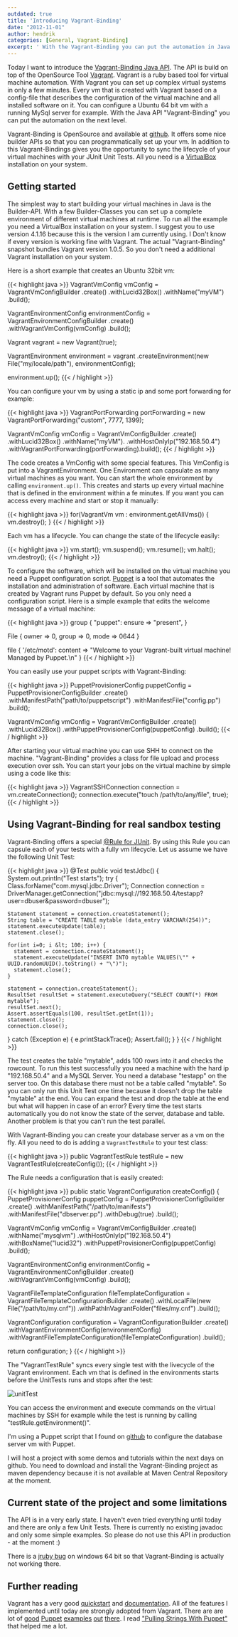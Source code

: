 ```yaml
---
outdated: true
title: 'Introducing Vagrant-Binding'
date: "2012-11-01"
author: hendrik
categories: [General, Vagrant-Binding]
excerpt: ' With the Vagrant-Binding you can put the automation in Java on the next level. The library is a wrapper around Vagrant that let you easily manage virtual machines from Java code at runtime.'
---
```

Today I want to introduce the [Vagrant-Binding Java API](https://github.com/guigarage/vagrant-binding). The API is build on top of the OpenSource Tool [Vagrant](http://vagrantup.com). Vagrant is a ruby based tool for virtual machine automation. With Vagrant you can set up complex virtual systems in only a few minutes. Every vm that is created with Vagrant based on a config-file that describes the configuration of the virtual machine and all installed software on it. You can configure a Ubuntu 64 bit vm with a running MySql server for example. With the Java API "Vagrant-Binding" you can put the automation on the next level.

Vagrant-Binding is OpenSource and available at [github](https://github.com/guigarage/vagrant-binding). It offers some nice builder APIs so that you can programmatically set up your vm. In addition to this Vagrant-Bindings gives you the opportunity to sync the lifecycle of your virtual machines with your JUnit Unit Tests. All you need is a [VirtualBox](https://www.virtualbox.org) installation on your system.

## Getting started

The simplest way to start building your virtual machines in Java is the Builder-API. With a few Builder-Classes you can set up a complete environment of different virtual machines at runtime. To run all the example you need a VirtualBox installation on your system. I suggest you to use version 4.1.16 because this is the version I am currently using. I Don't know if every version is working fine with Vagrant. The actual "Vagrant-Binding" snapshot bundles Vagrant version 1.0.5. So you don't need a additional Vagrant installation on your system.

Here is a short example that creates an Ubuntu 32bit vm:

{{< highlight java >}}
VagrantVmConfig vmConfig = VagrantVmConfigBuilder
.create()
.withLucid32Box()
.withName("myVM")
.build();

VagrantEnvironmentConfig environmentConfig = VagrantEnvironmentConfigBuilder
.create()
.withVagrantVmConfig(vmConfig)
.build();

Vagrant vagrant = new Vagrant(true);

VagrantEnvironment environment = vagrant
.createEnvironment(new File("my/locale/path"), environmentConfig);

environment.up();
{{< / highlight >}}

You can configure your vm by using a static ip and some port forwarding for example:

{{< highlight java >}}
VagrantPortForwarding portForwarding = new VagrantPortForwarding("custom", 7777, 1399);

VagrantVmConfig vmConfig = VagrantVmConfigBuilder
.create()
.withLucid32Box()
.withName("myVM").
.withHostOnlyIp("192.168.50.4")
.withVagrantPortForwarding(portForwarding).build();
{{< / highlight >}}

The code creates a VmConfig with some special features. This VmConfig is put into a VagrantEnvironment. One Environment can capsulate as many virtual machines as you want. You can start the whole environment by calling `environment.up()`. This creates and starts up every virtual machine that is defined in the environment within a fe minutes. If you want you can access every machine and start or stop it manually:

{{< highlight java >}}
for(VagrantVm vm : environment.getAllVms()) {
  vm.destroy();
}
{{< / highlight >}}

Each vm has a lifecycle. You can change the state of the lifecycle easily:

{{< highlight java >}}
vm.start();
vm.suspend();
vm.resume();
vm.halt();
vm.destroy();
{{< / highlight >}}

To configure the software, which will be installed on the virtual machine you need a Puppet configuration script. [Puppet](http://puppetlabs.com) is a tool that automates the installation and administration of software. Each virtual machine that is created by Vagrant runs Puppet by default. So you only need a configuration script. Here is a simple example that edits the welcome message of a virtual machine:

{{< highlight java >}}
group { "puppet":
ensure => "present",
}

File { owner => 0, group => 0, mode => 0644 }

file { '/etc/motd':
content => "Welcome to your Vagrant-built virtual machine!
Managed by Puppet.\n"
}
{{< / highlight >}}

You can easily use your puppet scripts with Vagrant-Binding:

{{< highlight java >}}
PuppetProvisionerConfig puppetConfig = PuppetProvisionerConfigBuilder
.create()
.withManifestPath("path/to/puppetscript")
.withManifestFile("config.pp")
.build();

VagrantVmConfig vmConfig = VagrantVmConfigBuilder
.create()
.withLucid32Box()
.withPuppetProvisionerConfig(puppetConfig)
.build();
{{< / highlight >}}

After starting your virtual machine you can use SHH to connect on the machine. "Vagrant-Binding" provides a class for file upload and process execution over ssh. You can start your jobs on the virtual machine by simple using a code like this:

{{< highlight java >}}
VagrantSSHConnection connection = vm.createConnection();
connection.execute("touch /path/to/any/file", true);
{{< / highlight >}}

## Using Vagrant-Binding for real sandbox testing

Vagrant-Binding offers a special [@Rule for JUnit](http://www.junit.org/node/580). By using this Rule you can capsule each of your tests with a fully vm lifecycle. Let us assume we have the following Unit Test:

{{< highlight java >}}
@Test
public void testJdbc() {
  System.out.println("Test starts");
  try {
    Class.forName("com.mysql.jdbc.Driver");
    Connection connection = DriverManager.getConnection("jdbc:mysql://192.168.50.4/testapp?user=dbuser&password=dbuser");

    Statement statement = connection.createStatement();
    String table = "CREATE TABLE mytable (data_entry VARCHAR(254))";
    statement.executeUpdate(table);
    statement.close();
    
    for(int i=0; i &lt; 100; i++) {
      statement = connection.createStatement();
      statement.executeUpdate("INSERT INTO mytable VALUES(\"" + UUID.randomUUID().toString() + "\")");
      statement.close();
    }
    
    statement = connection.createStatement();
    ResultSet resultSet = statement.executeQuery("SELECT COUNT(*) FROM mytable");
    resultSet.next();
    Assert.assertEquals(100, resultSet.getInt(1));
    statement.close();
    connection.close();
  } catch (Exception e) {
    e.printStackTrace();
    Assert.fail();
  }
}
{{< / highlight >}}

The test creates the table "mytable", adds 100 rows into it and checks the rowcount. To run this test successfully you need a machine with the hard ip "192.168.50.4" and a MySQL Server. You need a database "testapp" on the server too. On this database there must not be a table called "mytable". So you can only run this Unit Test one time because it doesn't drop the table "mytable" at the end. You can expand the test and drop the table at the end but what will happen in case of an error? Every time the test starts automatically you do not know the state of the server, database and table. Another problem is that you can't run the test parallel.

With Vagrant-Binding you can create your database server as a vm on the fly. All you need to do is adding a `VagrantTestRule` to your test class:

{{< highlight java >}}
public VagrantTestRule testRule = new VagrantTestRule(createConfig());
{{< / highlight >}}

The Rule needs a configuration that is easily created:

{{< highlight java >}}
public static VagrantConfiguration createConfig() {
  PuppetProvisionerConfig puppetConfig = PuppetProvisionerConfigBuilder
  .create()
  .withManifestPath("/path/to/manifests")
  .withManifestFile("dbserver.pp")
  .withDebug(true)
  .build();
  
  VagrantVmConfig vmConfig = VagrantVmConfigBuilder
  .create()
  .withName("mysqlvm")
  .withHostOnlyIp("192.168.50.4")
  .withBoxName("lucid32")
  .withPuppetProvisionerConfig(puppetConfig)
  .build();
  
  VagrantEnvironmentConfig environmentConfig = VagrantEnvironmentConfigBuilder
  .create()
  .withVagrantVmConfig(vmConfig)
  .build();
  
  VagrantFileTemplateConfiguration fileTemplateConfiguration = VagrantFileTemplateConfigurationBuilder
  .create()
  .withLocalFile(new File("/path/to/my.cnf"))
  .withPathInVagrantFolder("files/my.cnf")
  .build();
  
  VagrantConfiguration configuration = VagrantConfigurationBuilder
  .create()
  .withVagrantEnvironmentConfig(environmentConfig)
  .withVagrantFileTemplateConfiguration(fileTemplateConfiguration)
  .build();
  
  return configuration;
}
{{< / highlight >}}

The "VagrantTestRule" syncs every single test with the livecycle of the Vagrant environment. Each vm that is defined in the environments starts before the UnitTests runs and stops after the test:

![unitTest](/posts/guigarage-legacy/unitTest.png)

You can access the environment and execute commands on the virtual machines by SSH for example while the test is running by calling "testRule.getEnvironment()".

I'm using a Puppet script that I found on [github](https://github.com/moolsan/vagrant-puppet-demo) to configure the database server vm with Puppet.

I will host a project with some demos and tutorials within the next days on github. You need to download and install the Vagrant-Binding project as maven dependency because it is not available at Maven Central Repository at the moment.

## Current state of the project and some limitations

The API is in a very early state. I haven't even tried everything until today and there are only a few Unit Tests. There is currently no existing javadoc and only some simple examples. So please do not use this API in production - at the moment :)

There is a [jruby bug](https://github.com/jarib/childprocess/issues/26) on windows 64 bit so that Vagrant-Binding is actually not working there.

## Further reading

Vagrant has a very good [quickstart](http://vagrantup.com/v1/docs/getting-started/index.html) and [documentation](http://vagrantup.com/v1/docs/index.html). All of the features I implemented until today are strongly adopted from Vagrant. There are are lot of [good](http://www.javacodegeeks.com/2012/08/introduction-to-puppet-for-vagrant-users.html) [Puppet](https://github.com/moolsan/vagrant-puppet-demo) [examples](http://www.tomcatexpert.com/blog/2010/04/29/deploying-tomcat-applications-puppet) [out](http://www.javacodegeeks.com/2012/06/serving-files-with-puppet-standalone-in.html) [there](http://blog.codecentric.de/en/2012/02/automated-virtual-test-environments-with-vagrant-and-puppet/). I read ["Pulling Strings With Puppet"](http://www.amazon.de/Pulling-Strings-With-Puppet-Configuration/dp/1590599780/ref=sr_1_7?ie=UTF8&amp;qid=1351633216&amp;sr=8-7) that helped me a lot.
